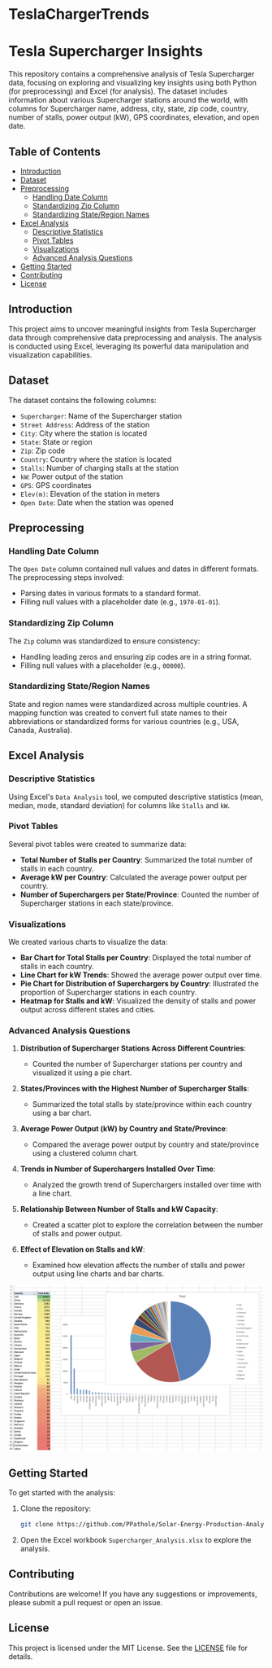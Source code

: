 # TeslaChargerTrends

# Tesla Supercharger Insights

This repository contains a comprehensive analysis of Tesla Supercharger data, focusing on exploring and visualizing key insights using both Python (for preprocessing) and Excel (for analysis). The dataset includes information about various Supercharger stations around the world, with columns for Supercharger name, address, city, state, zip code, country, number of stalls, power output (kW), GPS coordinates, elevation, and open date.

## Table of Contents

- [Introduction](#introduction)
- [Dataset](#dataset)
- [Preprocessing](#preprocessing)
  - [Handling Date Column](#handling-date-column)
  - [Standardizing Zip Column](#standardizing-zip-column)
  - [Standardizing State/Region Names](#standardizing-state-region-names)
- [Excel Analysis](#excel-analysis)
  - [Descriptive Statistics](#descriptive-statistics)
  - [Pivot Tables](#pivot-tables)
  - [Visualizations](#visualizations)
  - [Advanced Analysis Questions](#advanced-analysis-questions)
- [Getting Started](#getting-started)
- [Contributing](#contributing)
- [License](#license)

## Introduction

This project aims to uncover meaningful insights from Tesla Supercharger data through comprehensive data preprocessing and analysis. The analysis is conducted using Excel, leveraging its powerful data manipulation and visualization capabilities.

## Dataset

The dataset contains the following columns:

- `Supercharger`: Name of the Supercharger station
- `Street Address`: Address of the station
- `City`: City where the station is located
- `State`: State or region
- `Zip`: Zip code
- `Country`: Country where the station is located
- `Stalls`: Number of charging stalls at the station
- `kW`: Power output of the station
- `GPS`: GPS coordinates
- `Elev(m)`: Elevation of the station in meters
- `Open Date`: Date when the station was opened

## Preprocessing

### Handling Date Column

The `Open Date` column contained null values and dates in different formats. The preprocessing steps involved:

- Parsing dates in various formats to a standard format.
- Filling null values with a placeholder date (e.g., `1970-01-01`).

### Standardizing Zip Column

The `Zip` column was standardized to ensure consistency:

- Handling leading zeros and ensuring zip codes are in a string format.
- Filling null values with a placeholder (e.g., `00000`).

### Standardizing State/Region Names

State and region names were standardized across multiple countries. A mapping function was created to convert full state names to their abbreviations or standardized forms for various countries (e.g., USA, Canada, Australia).

## Excel Analysis

### Descriptive Statistics

Using Excel's `Data Analysis` tool, we computed descriptive statistics (mean, median, mode, standard deviation) for columns like `Stalls` and `kW`.

### Pivot Tables

Several pivot tables were created to summarize data:

- **Total Number of Stalls per Country**: Summarized the total number of stalls in each country.
- **Average kW per Country**: Calculated the average power output per country.
- **Number of Superchargers per State/Province**: Counted the number of Supercharger stations in each state/province.

### Visualizations

We created various charts to visualize the data:

- **Bar Chart for Total Stalls per Country**: Displayed the total number of stalls in each country.
- **Line Chart for kW Trends**: Showed the average power output over time.
- **Pie Chart for Distribution of Superchargers by Country**: Illustrated the proportion of Supercharger stations in each country.
- **Heatmap for Stalls and kW**: Visualized the density of stalls and power output across different states and cities.

### Advanced Analysis Questions

1. **Distribution of Supercharger Stations Across Different Countries**:
   - Counted the number of Supercharger stations per country and visualized it using a pie chart.

2. **States/Provinces with the Highest Number of Supercharger Stalls**:
   - Summarized the total stalls by state/province within each country using a bar chart.

3. **Average Power Output (kW) by Country and State/Province**:
   - Compared the average power output by country and state/province using a clustered column chart.

4. **Trends in Number of Superchargers Installed Over Time**:
   - Analyzed the growth trend of Superchargers installed over time with a line chart.

5. **Relationship Between Number of Stalls and kW Capacity**:
   - Created a scatter plot to explore the correlation between the number of stalls and power output.

6. **Effect of Elevation on Stalls and kW**:
   - Examined how elevation affects the number of stalls and power output using line charts and bar charts.
  
![Supercharger Analysis](https://github.com/PPathole/TeslaChargerTrends/blob/main/Screenshot%202024-07-12%20at%2021.32.09.png)

## Getting Started

To get started with the analysis:

1. Clone the repository:
   ```sh
   git clone https://github.com/PPathole/Solar-Energy-Production-Analysis.git
   ```
2. Open the Excel workbook `Supercharger_Analysis.xlsx` to explore the analysis.

## Contributing

Contributions are welcome! If you have any suggestions or improvements, please submit a pull request or open an issue.

## License

This project is licensed under the MIT License. See the [LICENSE](LICENSE) file for details.
